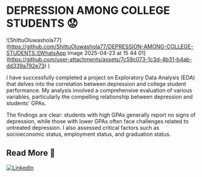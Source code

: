 # DEPRESSION AMONG COLLEGE STUDENTS :worried:
![ShittuOluwashola77](https://github.com/ShittuOluwashola77/DEPRESSION-AMONG-COLLEGE-STUDENTS.![WhatsApp Image 2025-04-23 at 15 44 01](https://github.com/user-attachments/assets/7c59c073-1c3d-4b31-b4ab-dd339a792e73)
)

I have successfully completed a project on Exploratory Data Analysis (EDA) that delves into the correlation between depression and college student performance. My analysis involved a comprehensive evaluation of various variables, particularly the compelling relationship between depression and students' GPAs. 

The findings are clear: students with high GPAs generally report no signs of depression, while those with lower GPAs often face challenges related to untreated depression. I also assessed critical factors such as socioeconomic status, employment status, and graduation status. 
## Read More :green_book:
[![LinkedIn](https://img.shields.io/badge/LinkedIn-Profile-blue)](https://www.linkedin.com/posts/shittu-oluwashola-b15410350_i-have-successfully-completed-a-project-on-activity-7315351250730938368-rsAw?utm_source=share&utm_medium=member_android&rcm=ACoAAFegR0EB31k7tekqG4HW7PxyqVB3kr3O8zU)
